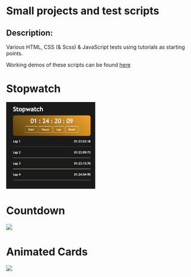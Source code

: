 # Small projects and test scripts

## Description:

Various HTML, CSS (& Scss) & JavaScript tests using tutorials as starting points.

Working demos of these scripts can be found <a href="https://sandbox.cbolson.com" target="_blank">here</a>

# Stopwatch
<img src="/assets/images/stopwatch.png" width="240">

# Countdown
<img src="/assets/images/countdown.png" width="240">

# Animated Cards
<img src="/assets/images/cards.png" width="240">
